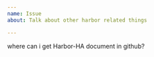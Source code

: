 ```yaml
---
name: Issue
about: Talk about other harbor related things

---
```


where can i get Harbor-HA document in github?
